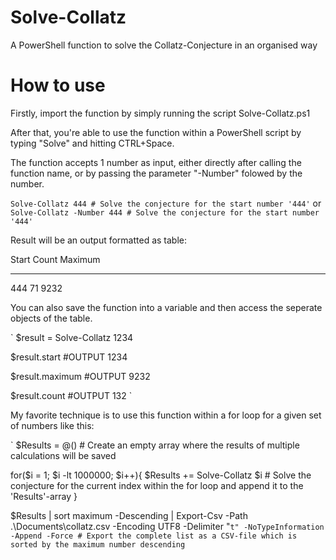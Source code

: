 # Solve-Collatz
A PowerShell function to solve the Collatz-Conjecture in an organised way

# How to use
Firstly, import the function by simply running the script Solve-Collatz.ps1

After that, you're able to use the function within a PowerShell script by typing "Solve" and hitting CTRL+Space.

The function accepts 1 number as input, either directly after calling the function name, or by passing the parameter "-Number" folowed by the number.

`Solve-Collatz 444 # Solve the conjecture for the start number '444'`
or
`Solve-Collatz -Number 444 # Solve the conjecture for the start number '444'`

Result will be an output formatted as table:

Start Count Maximum
----- ----- -------
  444    71    9232

You can also save the function into a variable and then access the seperate objects of the table.

`
$result = Solve-Collatz 1234

$result.start
#OUTPUT 1234

$result.maximum
#OUTPUT 9232

$result.count
#OUTPUT 132
`

My favorite technique is to use this function within a for loop for a given set of numbers like this:

`
$Results = @()  # Create an empty array where the results of multiple calculations will be saved

for($i = 1; $i -lt 1000000; $i++){
$Results += Solve-Collatz $i # Solve the conjecture for the current index within the for loop and append it to the 'Results'-array
}

$Results | sort maximum -Descending | Export-Csv -Path .\Documents\collatz.csv -Encoding UTF8 -Delimiter "`t" -NoTypeInformation -Append -Force # Export the complete list as a CSV-file which is sorted by the maximum number descending
`
